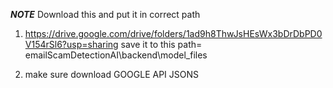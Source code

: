 ***NOTE*** 
Download this and put it in correct path
1. https://drive.google.com/drive/folders/1ad9h8ThwJsHEsWx3bDrDbPD0V154rSl6?usp=sharing  save it to this path= emailScamDetectionAI\backend\model_files

2. make sure download GOOGLE API JSONS

